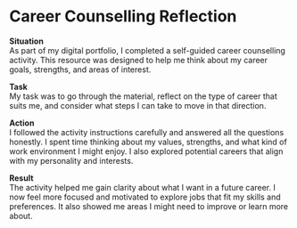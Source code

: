# Career Counselling Reflection

**Situation**  
As part of my digital portfolio, I completed a self-guided career counselling activity. This resource was designed to help me think about my career goals, strengths, and areas of interest.

**Task**  
My task was to go through the material, reflect on the type of career that suits me, and consider what steps I can take to move in that direction.

**Action**  
I followed the activity instructions carefully and answered all the questions honestly. I spent time thinking about my values, strengths, and what kind of work environment I might enjoy. I also explored potential careers that align with my personality and interests.

**Result**  
The activity helped me gain clarity about what I want in a future career. I now feel more focused and motivated to explore jobs that fit my skills and preferences. It also showed me areas I might need to improve or learn more about.


